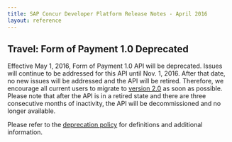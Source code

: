 ```yaml
---
title: SAP Concur Developer Platform Release Notes - April 2016
layout: reference
---
```


## Travel: Form of Payment 1.0 Deprecated

Effective May 1, 2016, Form of Payment 1.0 API will be deprecated. Issues will continue to be addressed for this API until Nov. 1, 2016. After that date, no new issues will be addressed and the API will be retired. Therefore, we encourage all current users to migrate to [version 2.0](/api-reference/travel-profile/v2.form-payment-resource.html) as soon as possible. Please note that after the API is in a retired state and there are three consecutive months of inactivity, the API will be decommissioned and no longer available.

Please refer to the [deprecation policy](/tools-support/deprecation-policy.html) for definitions and additional information.

